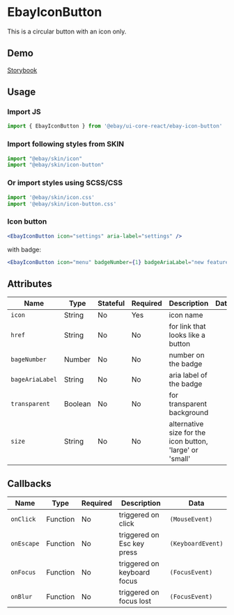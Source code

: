 # EbayIconButton
This is a circular button with an icon only.

## Demo
[Storybook](https://opensource.ebay.com/ebayui-core-react/main/?path=/story/buttons-ebay-icon-button--default)

## Usage

### Import JS
```jsx harmony
import { EbayIconButton } from '@ebay/ui-core-react/ebay-icon-button'
```

### Import following styles from SKIN
```jsx harmony
import "@ebay/skin/icon"
import "@ebay/skin/icon-button"
```

### Or import styles using SCSS/CSS
```jsx harmony
import '@ebay/skin/icon.css'
import '@ebay/skin/icon-button.css'
```

### Icon button
```jsx harmony
<EbayIconButton icon="settings" aria-label="settings" />
```
with badge:
```jsx harmony
<EbayIconButton icon="menu" badgeNumber={1} badgeAriaLabel="new feature available" />
```

## Attributes

Name | Type | Stateful | Required | Description | Data
--- | --- | --- | --- | --- | ---
`icon` | String | No | Yes | icon name
`href` | String | No | No | for link that looks like a button
`bageNumber` | Number | No | No | number on the badge
`bageAriaLabel` | String | No | No | aria label of the badge
`transparent` | Boolean | No | No | for transparent background
`size` | String | No | No | alternative size for the icon button, 'large' or 'small'

## Callbacks

| Name       | Type     | Required | Description                 | Data              |
|------------|----------|----------|-----------------------------|-------------------|
| `onClick`  | Function | No       | triggered on click          | `(MouseEvent)`    |
| `onEscape` | Function | No       | triggered on Esc key press  | `(KeyboardEvent)` |
| `onFocus`  | Function | No       | triggered on keyboard focus | `(FocusEvent)`    |
| `onBlur`   | Function | No       | triggered on focus lost     | `(FocusEvent)` |
